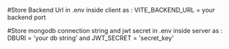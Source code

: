 #Store Backend Url in .env inside client as : VITE_BACKEND_URL = your backend port

#Store mongodb connection string and jwt secret in .env inside server as : DBURI = 'your db string' and 
JWT_SECRET = 'secret_key'
